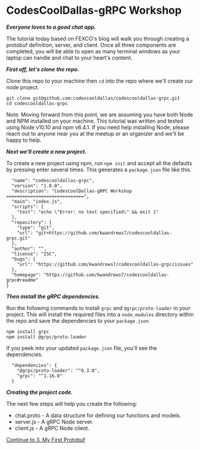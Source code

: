 CodesCoolDallas-gRPC Workshop
=============================

***Everyone loves to a good chat app.***

The tutorial today based on FEXCO's blog will walk you through creating a protobuf definition, server, and client. Once all three components are completed, you will be able to open as many terminal windows as your laptop can handle and chat to your heart's content. 

***First off, let's clone the repo.***

Clone this repo to your machine then `cd` into the repo where we'll create our node project.

```
git clone git@github.com:codescooldallas/codescooldallas-grpc.git
cd codescooldallas-grpc
```

>>>
Note: Moving forward from this point, we are assuming you have both Node and NPM installed on your machine. This tutorial was written and tested using Node v10.10 and npm v6.4.1. If you need help installing Node, please reach out to anyone near you at the meetup or an organizer and we'll be happy to help.
>>>

***Next we'll create a new project.***

To create a new project using npm, run `npm init` and accept all the defaults  by pressing enter several times. This generates a `package.json` file like this.

```{
  "name": "codescooldallas-grpc",
  "version": "1.0.0",
  "description": "CodesCoolDallas-gRPC Workshop =============================",
  "main": "index.js",
  "scripts": {
    "test": "echo \"Error: no test specified\" && exit 1"
  },
  "repository": {
    "type": "git",
    "url": "git+https://github.com/kwandrews7/codescooldallas-grpc.git"
  },
  "author": "",
  "license": "ISC",
  "bugs": {
    "url": "https://github.com/kwandrews7/codescooldallas-grpc/issues"
  },
  "homepage": "https://github.com/kwandrews7/codescooldallas-grpc#readme"
}
```

***Then install the gRPC dependencies.***

Run the following commands to install `grpc` and `@grpc/proto-loader` in your project. This will install the required files into a `node_modules` directory within the repo and save the dependencies to your `package.json`.

```
npm install grpc
npm install @grpc/proto-loader
```

If you peek into your updated `package.json` file, you'll see the dependencies.

```
  "dependencies": {
    "@grpc/proto-loader": "^0.3.0",
    "grpc": "^1.16.0"
  }
```

***Creating the project code.***

The next few steps will help you create the following: 

* chat.proto - A data structure for defining our functions and models.
* server.js - A gRPC Node server.
* client.js - A gRPC Node client.

[Continue to 3. My First Protobuf](../3_protobuf)
